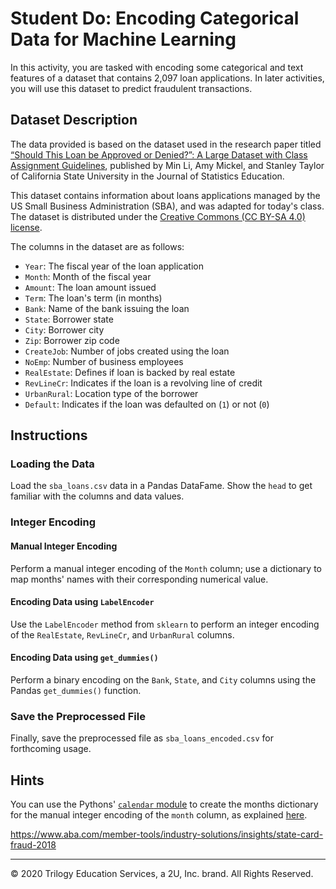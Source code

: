 # Student Do: Encoding Categorical Data for Machine Learning

In this activity, you are tasked with encoding some categorical and text features of a dataset that contains 2,097 loan applications. In later activities, you will use this dataset to predict fraudulent transactions.

## Dataset Description

The data provided is based on the dataset used in the research paper titled [“Should This Loan be Approved or Denied?”: A Large Dataset with Class Assignment Guidelines](https://doi.org/10.1080/10691898.2018.1434342), published by Min Li, Amy Mickel, and Stanley Taylor of  California State University in the Journal of Statistics Education.

This dataset contains information about loans applications managed by the US Small Business Administration (SBA), and was adapted for today's class. The dataset is distributed under the [Creative Commons (CC BY-SA 4.0) license](https://creativecommons.org/licenses/by-sa/4.0/).

The columns in the dataset are as follows:

* `Year`: The fiscal year of the loan application
* `Month`: Month of the fiscal year
* `Amount`: The loan amount issued
* `Term`: The loan's term (in months)
* `Bank`: Name of the bank issuing the loan
* `State`: Borrower state
* `City`: Borrower city
* `Zip`: Borrower zip code
* `CreateJob`: Number of jobs created using the loan
* `NoEmp`: Number of business employees
* `RealEstate`: Defines if loan is backed by real estate
* `RevLineCr`: Indicates if the loan is a revolving line of credit
* `UrbanRural`: Location type of the borrower
* `Default`: Indicates if the loan was defaulted on (`1`) or not (`0`)

## Instructions

### Loading the Data

Load the `sba_loans.csv` data in a Pandas DataFame. Show the `head` to get familiar with the columns and data values.

### Integer Encoding

#### Manual Integer Encoding

Perform a manual integer encoding of the `Month` column; use a dictionary to map months' names with their corresponding numerical value.

#### Encoding Data using `LabelEncoder`

Use the `LabelEncoder` method from `sklearn` to perform an integer encoding of the `RealEstate`, `RevLineCr`, and `UrbanRural` columns.

#### Encoding Data using `get_dummies()`

Perform a binary encoding on the `Bank`, `State`, and `City` columns using the Pandas `get_dummies()` function.

### Save the Preprocessed File

Finally, save the preprocessed file as `sba_loans_encoded.csv` for forthcoming usage.

## Hints

You can use the Pythons' [`calendar` module](https://docs.python.org/3/library/calendar.html) to create the months dictionary for the manual integer encoding of the `month` column, as explained [here](https://stackoverflow.com/a/31796820/4325668).

https://www.aba.com/member-tools/industry-solutions/insights/state-card-fraud-2018

----

© 2020 Trilogy Education Services, a 2U, Inc. brand. All Rights Reserved.


